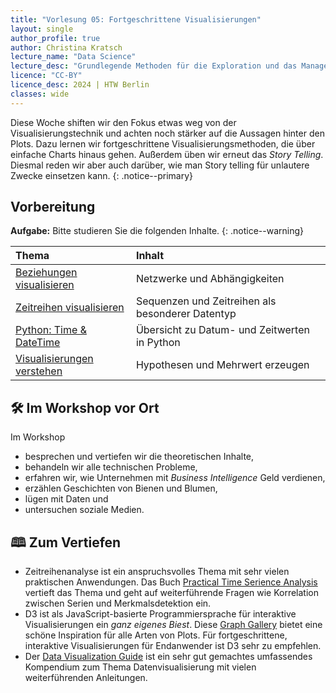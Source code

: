 ```yaml
---
title: "Vorlesung 05: Fortgeschrittene Visualisierungen"
layout: single
author_profile: true
author: Christina Kratsch
lecture_name: "Data Science"
lecture_desc: "Grundlegende Methoden für die Exploration und das Management von Daten."
licence: "CC-BY"
licence_desc: 2024 | HTW Berlin 
classes: wide
---
```


Diese Woche shiften wir den Fokus etwas weg von der Visualisierungstechnik und achten noch stärker auf die Aussagen hinter den Plots. Dazu lernen wir fortgeschrittene Visualisierungsmethoden, die über einfache Charts hinaus gehen. Außerdem üben wir erneut das _Story Telling_. Diesmal reden wir aber auch darüber, wie man Story telling für unlautere Zwecke einsetzen kann.
{: .notice--primary}

## Vorbereitung

**Aufgabe:** Bitte studieren Sie die folgenden Inhalte.
{: .notice--warning} 

| Thema | Inhalt | 
| :------------- |  :---------- |
| [Beziehungen visualisieren](/modules/12-visualization-relationships/viz_rel.md) | Netzwerke und Abhängigkeiten | 
| [Zeitreihen visualisieren](/modules/time-series-data/python-datetime.md) | Sequenzen und Zeitreihen als besonderer Datentyp | 
| [Python: Time & DateTime](/modules/time-series-data/timeseries.md/) | Übersicht zu Datum- und Zeitwerten in Python | 
| [Visualisierungen verstehen](/modules/13-meaningful-visualizations/viz_mean.md) | Hypothesen und Mehrwert erzeugen | 

## 🛠 Im Workshop vor Ort

Im Workshop 
* besprechen und vertiefen wir die theoretischen Inhalte,
* behandeln wir alle technischen Probleme,
* erfahren wir, wie Unternehmen mit *Business Intelligence* Geld verdienen,
* erzählen Geschichten von Bienen und Blumen, 
* lügen mit Daten und 
* untersuchen soziale Medien.

## 🕮 Zum Vertiefen

* Zeitreihenanalyse ist ein anspruchsvolles Thema mit sehr vielen praktischen Anwendungen. Das Buch [Practical Time Serience Analysis](https://www.oreilly.com/library/view/practical-time-series/9781492041641/) vertieft das Thema und geht auf weiterführende Fragen wie Korrelation zwischen Serien und Merkmalsdetektion ein.
* D3 ist als JavaScript-basierte Programmiersprache für interaktive Visualisierungen ein *ganz eigenes Biest*. Diese [Graph Gallery](https://d3-graph-gallery.com/) bietet eine schöne Inspiration für alle Arten von Plots. Für fortgeschrittene, interaktive Visualisierungen für Endanwender ist D3 sehr zu empfehlen.
* Der [Data Visualization Guide](https://data.europa.eu/apps/data-visualisation-guide/) ist ein sehr gut gemachtes umfassendes Kompendium zum Thema Datenvisualisierung mit vielen weiterführenden Anleitungen.

